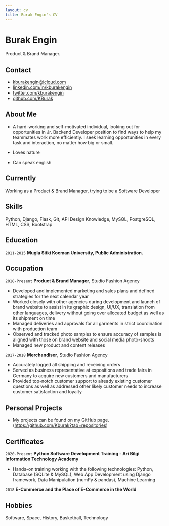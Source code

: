 ```yaml
---
layout: cv
title: Burak Engin's CV
---
```

# Burak Engin
Product & Brand Manager.

## Contact

- kburakengin@icloud.com
- [linkedin.com/in/kburakengin](https://linkedin.com/in/kburakengin)
- [twitter.com/kburakengin](https://twitter.com/kburakengin)
- [github.com/KBurak](https://github.com/KBurak)

## About Me

- A hard-working and self-motivated individual, looking out for opportunities in Jr. Backend Developer position to find ways to help my teammates work more efficiently. I seek learning opportunities in every task and interaction, no matter how big or small.

- Loves nature
- Can speak english

## Currently

Working as a Product & Brand Manager, trying to be a Software Developer

## Skills

Python, Django, Flask, Git, API Design Knowledge, MySQL, PostgreSQL, HTML, CSS, Bootstrap


## Education

`2011-2015`
__Mugla Sitki Kocman University, Public Administration.__


## Occupation

`2018-Present`
__Product & Brand Manager__, Studio Fashion Agency

- Developed and implemented marketing and sales plans and deﬁned strategies for the next calendar year
- Worked closely with other agencies during development and launch of brand website to assist in its graphic design, UI/UX, translation from other languages, delivery without going over allocated budget as well as its shipment on time
- Managed deliveries and approvals for all garments in strict coordination with production team
- Observed and tracked photo samples to ensure accuracy of samples is aligned with those on brand website and social media photo-shoots
- Managed new product and content releases


`2017-2018`
__Merchandiser__, Studio Fashion Agency

- Accurately logged all shipping and receiving orders
- Served as business representative at expositions and trade fairs in Germany to acquire new customers and manufacturers
- Provided top-notch customer support to already existing customer questions as well as addressed other likely customer needs to increase customer satisfaction and loyalty

## Personal Projects
- My projects can be found on my GitHub page. (https://github.com/Kburak?tab=repositories)

## Certificates

`2020-Present`
__Python Software Development Training - Ari Bilgi Information Technology Academy__
- Hands-on training working with the following technologies: Python, Database (SQLite & MySQL), Web App Development using Django framework, Data Manipulation (numPy & pandas), Machine Learning

`2018`
__E-Commerce and the Place of E-Commerce in the World__

## Hobbies

Software, Space, History, Basketball, Technology
